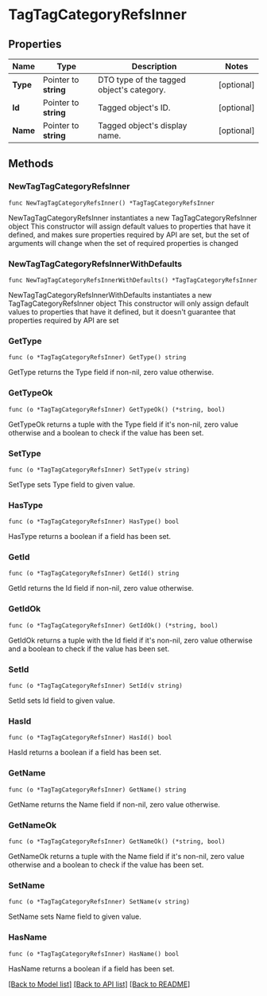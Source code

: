 # TagTagCategoryRefsInner

## Properties

Name | Type | Description | Notes
------------ | ------------- | ------------- | -------------
**Type** | Pointer to **string** | DTO type of the tagged object&#39;s category. | [optional] 
**Id** | Pointer to **string** | Tagged object&#39;s ID. | [optional] 
**Name** | Pointer to **string** | Tagged object&#39;s display name. | [optional] 

## Methods

### NewTagTagCategoryRefsInner

`func NewTagTagCategoryRefsInner() *TagTagCategoryRefsInner`

NewTagTagCategoryRefsInner instantiates a new TagTagCategoryRefsInner object
This constructor will assign default values to properties that have it defined,
and makes sure properties required by API are set, but the set of arguments
will change when the set of required properties is changed

### NewTagTagCategoryRefsInnerWithDefaults

`func NewTagTagCategoryRefsInnerWithDefaults() *TagTagCategoryRefsInner`

NewTagTagCategoryRefsInnerWithDefaults instantiates a new TagTagCategoryRefsInner object
This constructor will only assign default values to properties that have it defined,
but it doesn't guarantee that properties required by API are set

### GetType

`func (o *TagTagCategoryRefsInner) GetType() string`

GetType returns the Type field if non-nil, zero value otherwise.

### GetTypeOk

`func (o *TagTagCategoryRefsInner) GetTypeOk() (*string, bool)`

GetTypeOk returns a tuple with the Type field if it's non-nil, zero value otherwise
and a boolean to check if the value has been set.

### SetType

`func (o *TagTagCategoryRefsInner) SetType(v string)`

SetType sets Type field to given value.

### HasType

`func (o *TagTagCategoryRefsInner) HasType() bool`

HasType returns a boolean if a field has been set.

### GetId

`func (o *TagTagCategoryRefsInner) GetId() string`

GetId returns the Id field if non-nil, zero value otherwise.

### GetIdOk

`func (o *TagTagCategoryRefsInner) GetIdOk() (*string, bool)`

GetIdOk returns a tuple with the Id field if it's non-nil, zero value otherwise
and a boolean to check if the value has been set.

### SetId

`func (o *TagTagCategoryRefsInner) SetId(v string)`

SetId sets Id field to given value.

### HasId

`func (o *TagTagCategoryRefsInner) HasId() bool`

HasId returns a boolean if a field has been set.

### GetName

`func (o *TagTagCategoryRefsInner) GetName() string`

GetName returns the Name field if non-nil, zero value otherwise.

### GetNameOk

`func (o *TagTagCategoryRefsInner) GetNameOk() (*string, bool)`

GetNameOk returns a tuple with the Name field if it's non-nil, zero value otherwise
and a boolean to check if the value has been set.

### SetName

`func (o *TagTagCategoryRefsInner) SetName(v string)`

SetName sets Name field to given value.

### HasName

`func (o *TagTagCategoryRefsInner) HasName() bool`

HasName returns a boolean if a field has been set.


[[Back to Model list]](../README.md#documentation-for-models) [[Back to API list]](../README.md#documentation-for-api-endpoints) [[Back to README]](../README.md)


